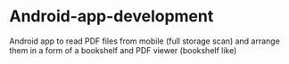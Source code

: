 # Android-app-development
Android app to read PDF files from mobile (full storage scan) and arrange them in a form of a bookshelf and PDF viewer (bookshelf like)
